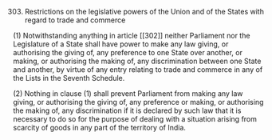 303. Restrictions on the legislative powers of the Union and of the States with regard to trade and commerce

(1) Notwithstanding anything in article [[302]]  neither Parliament nor the Legislature of a State shall have power to make any law giving, or authorising the giving of, any preference to one State over another, or making, or authorising the making of, any discrimination between one State and another, by virtue of any entry relating to trade and commerce in any of the Lists in the Seventh Schedule.

(2) Nothing in clause (1) shall prevent Parliament from making any law giving, or authorising the giving of, any preference or making, or authorising the making of, any discrimination if it is declared by such law that it is necessary to do so for the purpose of dealing with a situation arising from scarcity of goods in any part of the territory of India.

